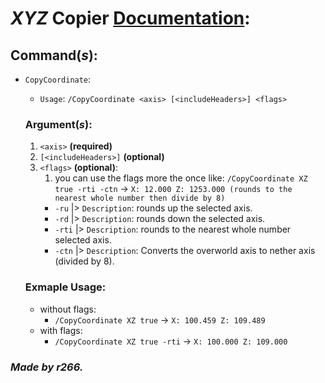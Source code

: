 # _XYZ_ Copier <u>Documentation</u>:

## Command(*s*):
- `CopyCoordinate`:
  - `Usage`: `/CopyCoordinate <axis> [<includeHeaders>] <flags>`
  ### Argument(*s*):
    1. `<axis>` **(required)**
    2. `[<includeHeaders>]` **(optional)** 
    3. `<flags>` **(optional)**:
       1. you can use the flags more the once like: `/CopyCoordinate XZ true -rti -ctn` -> `X: 12.000 Z: 1253.000 (rounds to the nearest whole number then divide by 8)`
       - `-ru` |> `Description`: rounds up the selected axis.
       - `-rd` |> `Description`: rounds down the selected axis.
       - `-rti` |> `Description`: rounds to the nearest whole number selected axis.
       - `-ctn` |> `Description`: Converts the overworld axis to nether axis (divided by 8).
   
   ### Exmaple Usage:
    - without flags:
      - `/CopyCoordinate XZ true` -> `X: 100.459 Z: 109.489`
    - with flags:
      - `/CopyCoordinate XZ true -rti` -> `X: 100.000 Z: 109.000`

### _Made by r266._
